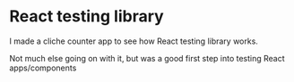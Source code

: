 # React testing library

I made a cliche counter app to see how React testing library works.

Not much else going on with it, but was a good first step into testing React apps/components
